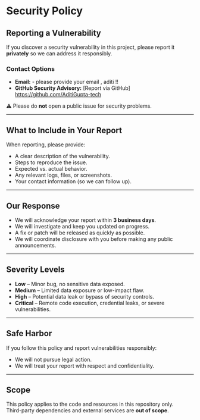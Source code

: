# Security Policy

## Reporting a Vulnerability

If you discover a security vulnerability in this project, please report it **privately** so we can address it responsibly.

### Contact Options
- **Email:** - please provide your email , aditi !! 
- **GitHub Security Advisory:** [Report via GitHub] https://github.com/AditiGupta-tech

⚠️ Please do **not** open a public issue for security problems.

---

## What to Include in Your Report
When reporting, please provide:
- A clear description of the vulnerability.
- Steps to reproduce the issue.
- Expected vs. actual behavior.
- Any relevant logs, files, or screenshots.
- Your contact information (so we can follow up).

---

## Our Response
- We will acknowledge your report within **3 business days**.
- We will investigate and keep you updated on progress.
- A fix or patch will be released as quickly as possible.
- We will coordinate disclosure with you before making any public announcements.

---

## Severity Levels
- **Low** – Minor bug, no sensitive data exposed.  
- **Medium** – Limited data exposure or low-impact flaw.  
- **High** – Potential data leak or bypass of security controls.  
- **Critical** – Remote code execution, credential leaks, or severe vulnerabilities.  

---

## Safe Harbor
If you follow this policy and report vulnerabilities responsibly:
- We will not pursue legal action.
- We will treat your report with respect and confidentiality.

---

## Scope
This policy applies to the code and resources in this repository only.  
Third-party dependencies and external services are **out of scope**.
